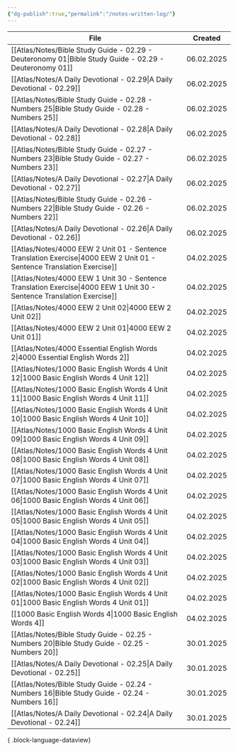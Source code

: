 ```yaml
---
{"dg-publish":true,"permalink":"/notes-written-log/"}
---
```


| File                                                                                                                        | Created    |
| --------------------------------------------------------------------------------------------------------------------------- | ---------- |
| [[Atlas/Notes/Bible Study Guide - 02.29 - Deuteronomy 01\|Bible Study Guide - 02.29 - Deuteronomy 01]]                   | 06.02.2025 |
| [[Atlas/Notes/A Daily Devotional - 02.29\|A Daily Devotional - 02.29]]                                                   | 06.02.2025 |
| [[Atlas/Notes/Bible Study Guide - 02.28 - Numbers 25\|Bible Study Guide - 02.28 - Numbers 25]]                           | 06.02.2025 |
| [[Atlas/Notes/A Daily Devotional - 02.28\|A Daily Devotional - 02.28]]                                                   | 06.02.2025 |
| [[Atlas/Notes/Bible Study Guide - 02.27 - Numbers 23\|Bible Study Guide - 02.27 - Numbers 23]]                           | 06.02.2025 |
| [[Atlas/Notes/A Daily Devotional - 02.27\|A Daily Devotional - 02.27]]                                                   | 06.02.2025 |
| [[Atlas/Notes/Bible Study Guide - 02.26 - Numbers 22\|Bible Study Guide - 02.26 - Numbers 22]]                           | 06.02.2025 |
| [[Atlas/Notes/A Daily Devotional - 02.26\|A Daily Devotional - 02.26]]                                                   | 06.02.2025 |
| [[Atlas/Notes/4000 EEW 2 Unit 01 -  Sentence Translation Exercise\|4000 EEW 2 Unit 01 -  Sentence Translation Exercise]] | 04.02.2025 |
| [[Atlas/Notes/4000 EEW 1 Unit 30 -  Sentence Translation Exercise\|4000 EEW 1 Unit 30 -  Sentence Translation Exercise]] | 04.02.2025 |
| [[Atlas/Notes/4000 EEW 2 Unit 02\|4000 EEW 2 Unit 02]]                                                                   | 04.02.2025 |
| [[Atlas/Notes/4000 EEW 2 Unit 01\|4000 EEW 2 Unit 01]]                                                                   | 04.02.2025 |
| [[Atlas/Notes/4000 Essential English Words 2\|4000 Essential English Words 2]]                                           | 04.02.2025 |
| [[Atlas/Notes/1000 Basic English Words 4 Unit 12\|1000 Basic English Words 4 Unit 12]]                                   | 04.02.2025 |
| [[Atlas/Notes/1000 Basic English Words 4 Unit 11\|1000 Basic English Words 4 Unit 11]]                                   | 04.02.2025 |
| [[Atlas/Notes/1000 Basic English Words 4 Unit 10\|1000 Basic English Words 4 Unit 10]]                                   | 04.02.2025 |
| [[Atlas/Notes/1000 Basic English Words 4 Unit 09\|1000 Basic English Words 4 Unit 09]]                                   | 04.02.2025 |
| [[Atlas/Notes/1000 Basic English Words 4 Unit 08\|1000 Basic English Words 4 Unit 08]]                                   | 04.02.2025 |
| [[Atlas/Notes/1000 Basic English Words 4 Unit 07\|1000 Basic English Words 4 Unit 07]]                                   | 04.02.2025 |
| [[Atlas/Notes/1000 Basic English Words 4 Unit 06\|1000 Basic English Words 4 Unit 06]]                                   | 04.02.2025 |
| [[Atlas/Notes/1000 Basic English Words 4 Unit 05\|1000 Basic English Words 4 Unit 05]]                                   | 04.02.2025 |
| [[Atlas/Notes/1000 Basic English Words 4 Unit 04\|1000 Basic English Words 4 Unit 04]]                                   | 04.02.2025 |
| [[Atlas/Notes/1000 Basic English Words 4 Unit 03\|1000 Basic English Words 4 Unit 03]]                                   | 04.02.2025 |
| [[Atlas/Notes/1000 Basic English Words 4 Unit 02\|1000 Basic English Words 4 Unit 02]]                                   | 04.02.2025 |
| [[Atlas/Notes/1000 Basic English Words 4 Unit 01\|1000 Basic English Words 4 Unit 01]]                                   | 04.02.2025 |
| [[1000 Basic English Words 4\|1000 Basic English Words 4]]                                                               | 04.02.2025 |
| [[Atlas/Notes/Bible Study Guide - 02.25 - Numbers 20\|Bible Study Guide - 02.25 - Numbers 20]]                           | 30.01.2025 |
| [[Atlas/Notes/A Daily Devotional - 02.25\|A Daily Devotional - 02.25]]                                                   | 30.01.2025 |
| [[Atlas/Notes/Bible Study Guide - 02.24 - Numbers 16\|Bible Study Guide - 02.24 - Numbers 16]]                           | 30.01.2025 |
| [[Atlas/Notes/A Daily Devotional - 02.24\|A Daily Devotional - 02.24]]                                                   | 30.01.2025 |

{ .block-language-dataview}

